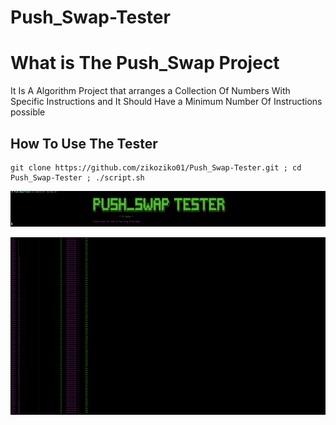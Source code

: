 #  Push_Swap-Tester

<div>
	<h1> What is The Push_Swap Project </h1>
	<p> It Is A Algorithm Project that arranges a Collection Of Numbers With Specific Instructions and It Should Have a Minimum Number Of Instructions possible </p>
	<h2> How To Use The Tester </h2>
</div>

```
git clone https://github.com/zikoziko01/Push_Swap-Tester.git ; cd Push_Swap-Tester ; ./script.sh
```
![Screenshot](Screen_Shot_1.png)

![Screenshot](Screen_Shot_2.png)




